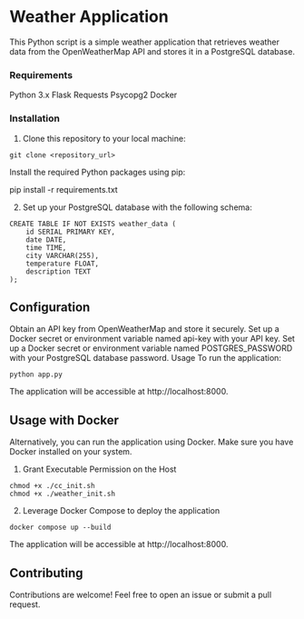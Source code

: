 # Weather Application
This Python script is a simple weather application that retrieves weather data from the OpenWeatherMap API and stores it in a PostgreSQL database.

### Requirements
Python 3.x
Flask
Requests
Psycopg2
Docker


### Installation
1. Clone this repository to your local machine:

```
git clone <repository_url>
```

Install the required Python packages using pip:


pip install -r requirements.txt

2. Set up your PostgreSQL database with the following schema:

```
CREATE TABLE IF NOT EXISTS weather_data (
    id SERIAL PRIMARY KEY,
    date DATE,
    time TIME,
    city VARCHAR(255),
    temperature FLOAT,
    description TEXT
);
```

## Configuration
Obtain an API key from OpenWeatherMap and store it securely. Set up a Docker secret or environment variable named api-key with your API key.
Set up a Docker secret or environment variable named POSTGRES_PASSWORD with your PostgreSQL database password.
Usage
To run the application:

```
python app.py
```
The application will be accessible at http://localhost:8000.

## Usage with Docker
Alternatively, you can run the application using Docker. Make sure you have Docker installed on your system.

1. Grant Executable Permission on the Host 

```
chmod +x ./cc_init.sh
chmod +x ./weather_init.sh
```

2. Leverage Docker Compose to deploy the application 

```
docker compose up --build
```


The application will be accessible at http://localhost:8000.

## Contributing
Contributions are welcome! Feel free to open an issue or submit a pull request.
